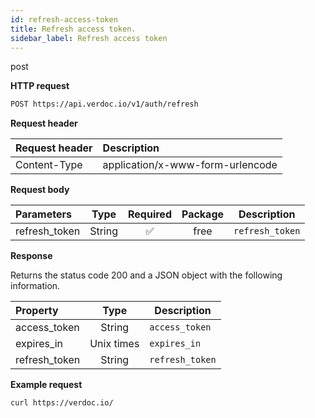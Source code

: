```yaml
---
id: refresh-access-token
title: Refresh access token.
sidebar_label: Refresh access token
---
```


<span class="badges post">post</span>

**HTTP request**

```bash
POST https://api.verdoc.io/v1/auth/refresh
```

**Request header**

| Request header | Description                      |
| :------------- | :------------------------------- |
| Content-Type   | application/x-www-form-urlencode |

**Request body**

| Parameters    |  Type  | Required | Package | Description     |
| :------------ | :----: | :------: | :-----: | --------------- |
| refresh_token | String |    ✅    |  free   | `refresh_token` |

**Response**

Returns the status code 200 and a JSON object with the following information.

| Property      |    Type    | Description     |
| :------------ | :--------: | --------------- |
| access_token  |   String   | `access_token`  |
| expires_in    | Unix times | `expires_in`    |
| refresh_token |   String   | `refresh_token` |

**Example request**

```bash
curl https://verdoc.io/
```
